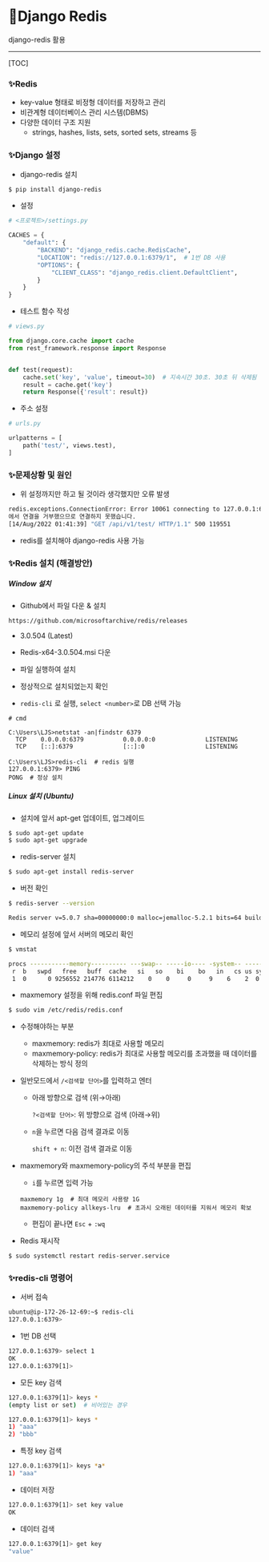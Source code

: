 # 📌Django Redis 

django-redis 활용

----------------------------------

[TOC]



### ✨Redis

- key-value 형태로 비정형 데이터를 저장하고 관리
- 비관계형 데이터베이스 관리 시스템(DBMS)
- 다양한 데이터 구조 지원
  - strings, hashes, lists, sets, sorted sets, streams 등





### ✨Django 설정

- django-redis 설치

```bash
$ pip install django-redis
```

- 설정

```python
# <프로젝트>/settings.py

CACHES = {
    "default": {
        "BACKEND": "django_redis.cache.RedisCache",
        "LOCATION": "redis://127.0.0.1:6379/1",  # 1번 DB 사용
        "OPTIONS": {
            "CLIENT_CLASS": "django_redis.client.DefaultClient",
        }
    }
}
```

- 테스트 함수 작성

```python
# views.py

from django.core.cache import cache
from rest_framework.response import Response


def test(request):
    cache.set('key', 'value', timeout=30)  # 지속시간 30초. 30초 뒤 삭제됨
    result = cache.get('key')
    return Response({'result': result})
```

- 주소 설정

```py
# urls.py

urlpatterns = [
    path('test/', views.test),
]
```





### ✨문제상황 및 원인

- 위 설정까지만 하고 될 것이라 생각했지만 오류 발생

```bash
redis.exceptions.ConnectionError: Error 10061 connecting to 127.0.0.1:6379. 대상 컴퓨터 
에서 연결을 거부했으므로 연결하지 못했습니다.
[14/Aug/2022 01:41:39] "GET /api/v1/test/ HTTP/1.1" 500 119551  
```

- redis를 설치해야 django-redis 사용 가능





### ✨Redis 설치 (해결방안)

##### Window 설치

- Github에서 파일 다운 & 설치

```
https://github.com/microsoftarchive/redis/releases
```

- 3.0.504 (Latest)
- Redis-x64-3.0.504.msi 다운
- 파일 실행하여 설치

- 정상적으로 설치되었는지 확인
- `redis-cli` 로 실행, `select <number>`로 DB 선택 가능

```
# cmd

C:\Users\LJS>netstat -an|findstr 6379
  TCP    0.0.0.0:6379           0.0.0.0:0              LISTENING
  TCP    [::]:6379              [::]:0                 LISTENING
  
C:\Users\LJS>redis-cli  # redis 실행
127.0.0.1:6379> PING
PONG  # 정상 설치
```



##### Linux 설치 (Ubuntu)

- 설치에 앞서 apt-get 업데이트, 업그레이드

```bash
$ sudo apt-get update
$ sudo apt-get upgrade
```

- redis-server 설치

```bash
$ sudo apt-get install redis-server
```

- 버전 확인

```bash
$ redis-server --version

Redis server v=5.0.7 sha=00000000:0 malloc=jemalloc-5.2.1 bits=64 build=66bd629f924ac924
```

- 메모리 설정에 앞서 서버의 메모리 확인

```bash
$ vmstat

procs -----------memory---------- ---swap-- -----io---- -system-- ------cpu-----
 r  b   swpd   free   buff  cache   si   so    bi    bo   in   cs us sy id wa st
 1  0      0 9256552 214776 6114212    0    0     0     9    6    2  0  0 100  0  0
```

- maxmemory 설정을 위해 redis.conf 파일 편집

```bash
$ sudo vim /etc/redis/redis.conf
```

- 수정해야하는 부분

  - maxmemory: redis가 최대로 사용할 메모리
  - maxmemory-policy: redis가 최대로 사용할 메모리를 초과했을 때 데이터를 삭제하는 방식 정의

- 일반모드에서 `/<검색할 단어>`를 입력하고 엔터

  - 아래 방향으로 검색 (위→아래)

    `?<검색할 단어>`: 위 방향으로 검색 (아래→위)

  - `n`을 누르면 다음 검색 결과로 이동

    `shift + n`: 이전 검색 결과로 이동

- maxmemory와 maxmemory-policy의 주석 부분을 편집

  - `i`를 누르면 입력 가능

  ```
  maxmemory 1g  # 최대 메모리 사용량 1G	
  maxmemory-policy allkeys-lru  # 초과시 오래된 데이터를 지워서 메모리 확보
  ```

  - 편집이 끝나면 `Esc` + `:wq`

- Redis 재시작

```bash
$ sudo systemctl restart redis-server.service
```





### ✨redis-cli 명령어

- 서버 접속

```bash
ubuntu@ip-172-26-12-69:~$ redis-cli
127.0.0.1:6379>
```

- 1번 DB 선택

```bash
127.0.0.1:6379> select 1
OK
127.0.0.1:6379[1]>
```

- 모든 key 검색

```bash
127.0.0.1:6379[1]> keys *
(empty list or set)  # 비어있는 경우

127.0.0.1:6379[1]> keys *
1) "aaa"
2) "bbb"
```

- 특정 key 검색

```bash
127.0.0.1:6379[1]> keys *a*
1) "aaa"
```

- 데이터 저장

```bash
127.0.0.1:6379[1]> set key value
OK
```

- 데이터 검색

```bash
127.0.0.1:6379[1]> get key
"value"
```

